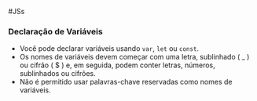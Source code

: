 #JSs
### Declaração de Variáveis

- Você pode declarar variáveis usando `var`, `let` ou `const`.
- Os nomes de variáveis devem começar com uma letra, sublinhado ( \_ ) ou cifrão ( $ ) e, em seguida, podem conter letras, números, sublinhados ou cifrões.
- Não é permitido usar palavras-chave reservadas como nomes de variáveis.